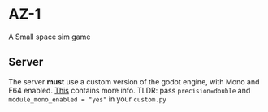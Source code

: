 # AZ-1
A Small space sim game

## Server
The server **must** use a custom version of the godot engine, with Mono and F64 enabled. [This](https://github.com/godotengine/godot/blob/a4131b61b10cb3a7fe0e1e76ed11dfebfa55e7e6/modules/mono/README.md) contains more info. TLDR: pass `precision=double` and `module_mono_enabled = "yes"` in your `custom.py`

